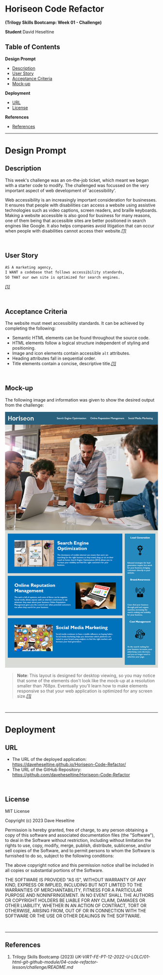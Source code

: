 # Horiseon Code Refactor
**(Trilogy Skills Bootcamp: Week 01 - Challenge)**

**Student**
David Heseltine

## Table of Contents
**Design Prompt**
* [Description](#Description)
* [User Story](#User-Story)
* [Acceptance Criteria](#Acceptance-Criteria)
* [Mock-up](#Mock-up)

**Deployment**
* [URL](#URL)
* [License](#License)

**References**
* [References](#References)

___
# Design Prompt
## Description
This week's challenge was an on-the-job ticket, which meant we began with a starter code to modify. The challenged was focussed on the very important aspect of web development of 'accessibility'.

Web accessibility is an increasingly important consideration for businesses. It ensures that people with disabilities can access a website using assistive technologies such as video captions, screen readers, and braille keyboards. Making a website accessible is also good for business for many reasons, one of them being that accessible sites are better positioned in search engines like Google. It also helps companies avoid litigation that can occur when people with disabilities cannot access their website.<a href="#references">*[1]*</a>

</br>

## User Story 

```md
AS A marketing agency,
I WANT a codebase that follows accessibility standards,
SO THAT our own site is optimized for search engines.
```
<a href="#references">*[1]*</a>

</br>

## Acceptance Criteria
The website must meet accessibility standards. It can be achieved by completing the following:

* Semantic HTML elements can be found throughout the source code.
* HTML elements follow a logical structure independent of styling and positioning.
* Image and icon elements contain accessible `alt` attributes.
* Heading attributes fall in sequential order.
* Title elements contain a concise, descriptive title.<a href="#references">*[1]*</a>

</br>

## Mock-up
The following image and information was given to show the desired output from the challenge:

![The Horiseon webpage includes a navigation bar, a header image, and cards with text and images at the bottom of the page.](assets/img/01-html-css-git-challenge-demo.png)

> **Note**: This layout is designed for desktop viewing, so you may notice that some of the elements don't look like the mock-up at a resolution smaller than 768px. Eventually you'll learn how to make elements responsive so that your web application is optimized for any screen size.<a href="#references">*[1]*</a>

</br>

___
# Deployment
## URL
* The URL of the deployed application: https://daveheseltine.github.io/Horiseon-Code-Refactor/
* The URL of the GitHub Repository: https://github.com/daveheseltine/Horiseon-Code-Refactor

</br>

## License
MIT License

Copyright (c) 2023 Dave Heseltine

Permission is hereby granted, free of charge, to any person obtaining a copy
of this software and associated documentation files (the "Software"), to deal
in the Software without restriction, including without limitation the rights
to use, copy, modify, merge, publish, distribute, sublicense, and/or sell
copies of the Software, and to permit persons to whom the Software is
furnished to do so, subject to the following conditions:

The above copyright notice and this permission notice shall be included in all
copies or substantial portions of the Software.

THE SOFTWARE IS PROVIDED "AS IS", WITHOUT WARRANTY OF ANY KIND, EXPRESS OR
IMPLIED, INCLUDING BUT NOT LIMITED TO THE WARRANTIES OF MERCHANTABILITY,
FITNESS FOR A PARTICULAR PURPOSE AND NONINFRINGEMENT. IN NO EVENT SHALL THE
AUTHORS OR COPYRIGHT HOLDERS BE LIABLE FOR ANY CLAIM, DAMAGES OR OTHER
LIABILITY, WHETHER IN AN ACTION OF CONTRACT, TORT OR OTHERWISE, ARISING FROM,
OUT OF OR IN CONNECTION WITH THE SOFTWARE OR THE USE OR OTHER DEALINGS IN THE
SOFTWARE.

</br>

___
## References
1. Trilogy Skills Bootcamp (2023) *UK-VIRT-FE-PT-12-2022-U-LOLC/01-html-git-github-module/04-code-refactor-lesson/challenge/README.md*